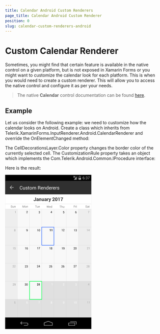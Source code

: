 ```yaml
---
title: Calendar Android Custom Renderers
page_title: Calendar Android Custom Renderer
position: 0
slug: calendar-custom-renderers-android
---
```


# Custom Calendar Renderer

Sometimes, you might find that certain feature is available in the native control on a given platform, but is not exposed in Xamarin Forms or you might want to customize the calendar look for each platform. This is when you would need to create a custom renderer. This will allow you to access the native control and configure it as per your needs.

>The native **Calendar** control documentation can be found [here](http://docs.telerik.com/devtools/android/controls/calendar/calendar-overview).

## Example

Let us consider the following example: we need to customize how the calendar looks on Android. Create a class which inherits from Telerik.XamarinForms.InputRenderer.Android.CalendarRenderer and override the OnElementChanged method:

<snippet id='calendar-features-custom-renderers-android-renderer'/>

The CellDecorationsLayer.Color property changes the border color of the currently selected cell. The CustomizationRule property takes an object which implements the Com.Telerik.Android.Common.IProcedure interface:

<snippet id='calendar-features-custom-renderers-customization-rule'/>

Here is the result:

![Custom Calendar Renderer](images/calendar-android-renderer.png "Custom calendar renderer")
